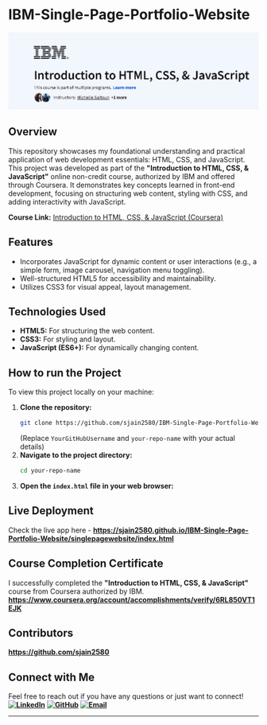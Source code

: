 # IBM-Single-Page-Portfolio-Website
![IBM-Single-Page-Portfolio-Website](./assets/IBM_Course.png)

## Overview

This repository showcases my foundational understanding and practical application of web development essentials: HTML, CSS, and JavaScript. This project was developed as part of the **"Introduction to HTML, CSS, & JavaScript"** online non-credit course, authorized by IBM and offered through Coursera.
It demonstrates key concepts learned in front-end development, focusing on structuring web content, styling with CSS, and adding interactivity with JavaScript.

**Course Link:** [Introduction to HTML, CSS, & JavaScript (Coursera)](https://www.coursera.org/learn/introduction-html-css-javascript)

## Features
* Incorporates JavaScript for dynamic content or user interactions (e.g., a simple form, image carousel, navigation menu toggling).
* Well-structured HTML5 for accessibility and maintainability.
* Utilizes CSS3 for visual appeal, layout management.


## Technologies Used
* **HTML5:** For structuring the web content.
* **CSS3:** For styling and layout.
* **JavaScript (ES6+):** For dynamically changing content.

## How to run the Project
To view this project locally on your machine:

1.  **Clone the repository:**
    ```bash
    git clone https://github.com/sjain2580/IBM-Single-Page-Portfolio-Website.git
    ```
    (Replace `YourGitHubUsername` and `your-repo-name` with your actual details)
2.  **Navigate to the project directory:**
    ```bash
    cd your-repo-name
    ```
3.  **Open the `index.html` file in your web browser:**

## Live Deployment
Check the live app here - **https://sjain2580.github.io/IBM-Single-Page-Portfolio-Website/singlepagewebsite/index.html**

## Course Completion Certificate
I successfully completed the **"Introduction to HTML, CSS, & JavaScript"** course from Coursera authorized by IBM.
**https://www.coursera.org/account/accomplishments/verify/6RL850VT1EJK**

## Contributors
**https://github.com/sjain2580**

## Connect with Me
Feel free to reach out if you have any questions or just want to connect!
**[![LinkedIn](https://img.shields.io/badge/-LinkedIn-0A66C2?style=flat-square&logo=linkedin&logoColor=white)](https://www.linkedin.com/in/sjain04/)**
**[![GitHub](https://img.shields.io/badge/-GitHub-181717?style=flat-square&logo=github&logoColor=white)](https://github.com/sjain2580)**
**[![Email](https://img.shields.io/badge/-Email-D14836?style=flat-square&logo=gmail&logoColor=white)](mailto:sjain040395@gmail.com)**

---
